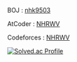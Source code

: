 

BOJ : [nhk9503](https://www.acmicpc.net/user/nhk9503)

AtCoder : [NHRWV](https://atcoder.jp/users/NHRWV)

Codeforces : [NHRWV](https://codeforces.com/profile/NHRWV)


[![Solved.ac Profile](http://mazassumnida.wtf/api/v2/generate_badge?boj=nhk9503)](https://solved.ac/nhk9503/)

